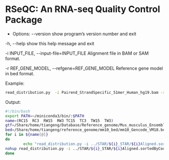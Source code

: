 # RSeQC: An RNA-seq Quality Control Package

* Options:
--version
show program’s version number and exit

-h, --help
show this help message and exit

-i INPUT_FILE, --input-file=INPUT_FILE
Alignment file in BAM or SAM format.

-r REF_GENE_MODEL, --refgene=REF_GENE_MODEL
Reference gene model in bed format.

Example:
```sh
read_distribution.py  -i Pairend_StrandSpecific_51mer_Human_hg19.bam -r hg19.refseq.bed12
```
Output:

```sh
#!/bin/bash
export PATH=~/miniconda3/bin/:$PATH
name=(RC15  RC3  RW15  RW3 TC15  TC3  TW15  TW3)
gtf=/Share/home/tiangeng/Database/Reference_genome/Mus_musculus_Ensembl_GRCm38_star_genome-index/Mus_musculus.GRCm38.95.gtf
bed=/Share/home/tiangeng/reference_genome/mm10_bed/mm10_Gencode_VM18.bed
for i in ${name[@]}
do
        echo "read_distribution.py -i ../STAR/${i}_STAR/${i}Aligned.sortedByCoord.out.bam  -r ${bed}"
nohup read_distribution.py -i ../STAR/${i}_STAR/${i}Aligned.sortedByCoord.out.bam -r ${bed} > ${i}.log 2>&1 &
done

```